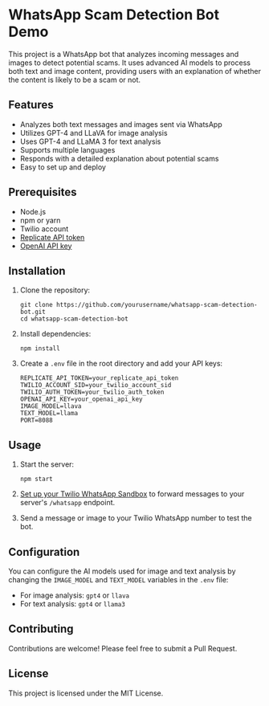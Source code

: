 # WhatsApp Scam Detection Bot Demo

This project is a WhatsApp bot that analyzes incoming messages and images to detect potential scams. It uses advanced AI models to process both text and image content, providing users with an explanation of whether the content is likely to be a scam or not.

## Features

- Analyzes both text messages and images sent via WhatsApp
- Utilizes GPT-4 and LLaVA for image analysis
- Uses GPT-4 and LLaMA 3 for text analysis
- Supports multiple languages
- Responds with a detailed explanation about potential scams
- Easy to set up and deploy

## Prerequisites

- Node.js
- npm or yarn
- Twilio account
- [Replicate API token](https://replicate.com/)
- [OpenAI API key](https://platform.openai.com/)

## Installation

1. Clone the repository:
   ```
   git clone https://github.com/yourusername/whatsapp-scam-detection-bot.git
   cd whatsapp-scam-detection-bot
   ```

2. Install dependencies:
   ```
   npm install
   ```

3. Create a `.env` file in the root directory and add your API keys:
   ```
   REPLICATE_API_TOKEN=your_replicate_api_token
   TWILIO_ACCOUNT_SID=your_twilio_account_sid
   TWILIO_AUTH_TOKEN=your_twilio_auth_token
   OPENAI_API_KEY=your_openai_api_key
   IMAGE_MODEL=llava
   TEXT_MODEL=llama
   PORT=8088
   ```

## Usage

1. Start the server:
   ```
   npm start
   ```

2. [Set up your Twilio WhatsApp Sandbox](https://www.twilio.com/docs/whatsapp/sandbox) to forward messages to your server's `/whatsapp` endpoint.

3. Send a message or image to your Twilio WhatsApp number to test the bot.

## Configuration

You can configure the AI models used for image and text analysis by changing the `IMAGE_MODEL` and `TEXT_MODEL` variables in the `.env` file:

- For image analysis: `gpt4` or `llava`
- For text analysis: `gpt4` or `llama3`

## Contributing

Contributions are welcome! Please feel free to submit a Pull Request.

## License

This project is licensed under the MIT License.
